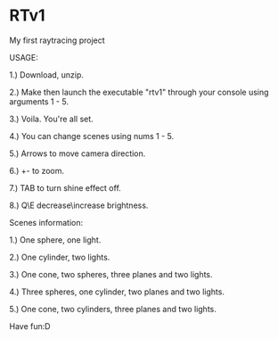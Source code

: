 # RTv1
My first raytracing project

USAGE: 

1.) Download, unzip.

2.) Make then launch the executable "rtv1" through your console using arguments 1 - 5.

3.) Voila. You're all set.

4.) You can change scenes using nums 1 - 5.

5.) Arrows to move camera direction.

6.) +\- to zoom.

7.) TAB to turn shine effect off.

8.) Q\E decrease\increase brightness.


Scenes information: 

1.) One sphere, one light.

2.) One cylinder, two lights.

3.) One cone, two spheres, three planes and two lights.

4.) Three spheres, one cylinder, two planes and two lights.

5.) One cone, two cylinders, three planes and two lights.

Have fun:D 
